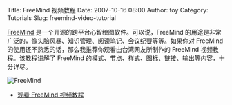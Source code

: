 Title: FreeMind 视频教程
Date: 2007-10-16 08:00
Author: toy
Category: Tutorials
Slug: freemind-video-tutorial

[FreeMind](http://linuxtoy.org/search/freemind)
是一个开源的跨平台心智绘图软件。可以说，FreeMind
的用途是非常广泛的，像头脑风暴、知识管理、阅读笔记、会议纪要等等。如果你对
FreeMind 的使用还不熟悉的话，那么我推荐你观看由台湾网友所制作的 FreeMind
视频教程。该教程讲解了 FreeMind
的模式、节点、样式、图标、链接、输出等内容，十分详尽。

![FreeMind](http://i.linuxtoy.org/i/2007/07/freemind.png)

- [观看 FreeMind
视频教程](http://swan.iis.sinica.edu.tw/ossfcd/webpage/1_office/a2_FreeMind/video/freemind.html)
